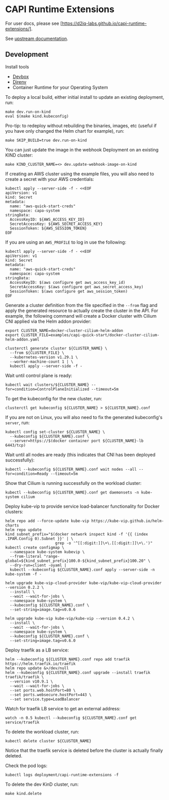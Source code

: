 <!--
 Copyright 2023 D2iQ, Inc. All rights reserved.
 SPDX-License-Identifier: Apache-2.0
 -->

# CAPI Runtime Extensions

For user docs, please see [https://d2iq-labs.github.io/capi-runtime-extensions/].

See [upstream documentation](https://cluster-api.sigs.k8s.io/tasks/experimental-features/runtime-sdk/index.html).

## Development

Install tools

- [Devbox](https://github.com/jetpack-io/devbox?tab=readme-ov-file#installing-devbox)
- [Direnv](https://direnv.net/docs/installation.html)
- Container Runtime for your Operating System

To deploy a local build, either initial install to update an existing deployment, run:

```shell
make dev.run-on-kind
eval $(make kind.kubeconfig)
```

Pro-tip: to redeploy without rebuilding the binaries, images, etc (useful if you have only changed the Helm chart for
example), run:

```shell
make SKIP_BUILD=true dev.run-on-kind
```

You can just update the image in the webhook Deployment on an existing KIND cluster:

```shell
make KIND_CLUSTER_NAME=<> dev.update-webhook-image-on-kind
```

If creating an AWS cluster using the example files, you will also need to create a secret with your AWS credentials:

```shell
kubectl apply --server-side -f - <<EOF
apiVersion: v1
kind: Secret
metadata:
  name: "aws-quick-start-creds"
  namespace: capa-system
stringData:
  AccessKeyID: ${AWS_ACCESS_KEY_ID}
  SecretAccessKey: ${AWS_SECRET_ACCESS_KEY}
  SessionToken: ${AWS_SESSION_TOKEN}
EOF
```

If you are using an `AWS_PROFILE` to log in use the following:

```shell
kubectl apply --server-side -f - <<EOF
apiVersion: v1
kind: Secret
metadata:
  name: "aws-quick-start-creds"
  namespace: capa-system
stringData:
  AccessKeyID: $(aws configure get aws_access_key_id)
  SecretAccessKey: $(aws configure get aws_secret_access_key)
  SessionToken: $(aws configure get aws_session_token)
EOF
```

Generate a cluster definition from the file specified in the `--from` flag
and apply the generated resource to actually create the cluster in the API.
For example, the following command will create a Docker cluster with Cilium CNI applied via the Helm addon provider:

```shell
export CLUSTER_NAME=docker-cluster-cilium-helm-addon
export CLUSTER_FILE=examples/capi-quick-start/docker-cluster-cilium-helm-addon.yaml
```

```shell
clusterctl generate cluster ${CLUSTER_NAME} \
  --from ${CLUSTER_FILE} \
  --kubernetes-version v1.29.1 \
  --worker-machine-count 1 | \
  kubectl apply --server-side -f -
```

Wait until control plane is ready:

```shell
kubectl wait clusters/${CLUSTER_NAME} --for=condition=ControlPlaneInitialized --timeout=5m
```

To get the kubeconfig for the new cluster, run:

```shell
clusterctl get kubeconfig ${CLUSTER_NAME} > ${CLUSTER_NAME}.conf
```

If you are not on Linux, you will also need to fix the generated kubeconfig's `server`, run:

```shell
kubectl config set-cluster ${CLUSTER_NAME} \
  --kubeconfig ${CLUSTER_NAME}.conf \
  --server=https://$(docker container port ${CLUSTER_NAME}-lb 6443/tcp)
```

Wait until all nodes are ready (this indicates that CNI has been deployed successfully):

```shell
kubectl --kubeconfig ${CLUSTER_NAME}.conf wait nodes --all --for=condition=Ready --timeout=5m
```

Show that Cilium is running successfully on the workload cluster:

```shell
kubectl --kubeconfig ${CLUSTER_NAME}.conf get daemonsets -n kube-system cilium
```

Deploy kube-vip to provide service load-balancer functionality for Docker clusters:

```shell
helm repo add --force-update kube-vip https://kube-vip.github.io/helm-charts
helm repo update
kind_subnet_prefix="$(docker network inspect kind -f '{{ (index .IPAM.Config 0).Subnet }}' | \
                      grep -o '^[[:digit:]]\+\.[[:digit:]]\+\.')"
kubectl create configmap \
  --namespace kube-system kubevip \
  --from-literal "range-global=${kind_subnet_prefix}100.0-${kind_subnet_prefix}100.20" \
  --dry-run=client -oyaml |
  kubectl --kubeconfig ${CLUSTER_NAME}.conf apply --server-side -n kube-system -f -

helm upgrade kube-vip-cloud-provider kube-vip/kube-vip-cloud-provider --version 0.2.2 \
  --install \
  --wait --wait-for-jobs \
  --namespace kube-system \
  --kubeconfig ${CLUSTER_NAME}.conf \
  --set-string=image.tag=v0.0.6

helm upgrade kube-vip kube-vip/kube-vip --version 0.4.2 \
  --install \
  --wait --wait-for-jobs \
  --namespace kube-system \
  --kubeconfig ${CLUSTER_NAME}.conf \
  --set-string=image.tag=v0.6.0
```

Deploy traefik as a LB service:

```shell
helm --kubeconfig ${CLUSTER_NAME}.conf repo add traefik https://helm.traefik.io/traefik
helm repo update &>/dev/null
helm --kubeconfig ${CLUSTER_NAME}.conf upgrade --install traefik traefik/traefik \
  --version v10.9.1 \
  --wait --wait-for-jobs \
  --set ports.web.hostPort=80 \
  --set ports.websecure.hostPort=443 \
  --set service.type=LoadBalancer
```

Watch for traefik LB service to get an external address:

```shell
watch -n 0.5 kubectl --kubeconfig ${CLUSTER_NAME}.conf get service/traefik
```

To delete the workload cluster, run:

```shell
kubectl delete cluster ${CLUSTER_NAME}
```

Notice that the traefik service is deleted before the cluster is actually finally deleted.

Check the pod logs:

```shell
kubectl logs deployment/capi-runtime-extensions -f
```

To delete the dev KinD cluster, run:

```shell
make kind.delete
```

